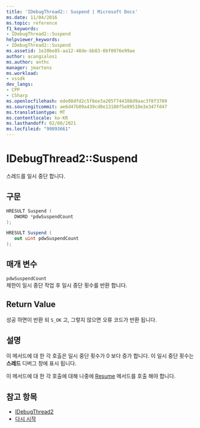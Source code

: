 ```yaml
---
title: 'IDebugThread2:: Suspend | Microsoft Docs'
ms.date: 11/04/2016
ms.topic: reference
f1_keywords:
- IDebugThread2::Suspend
helpviewer_keywords:
- IDebugThread2::Suspend
ms.assetid: 1e20be85-aa12-48de-bb83-0bf0976e99ae
author: acangialosi
ms.author: anthc
manager: jmartens
ms.workload:
- vssdk
dev_langs:
- CPP
- CSharp
ms.openlocfilehash: ede08dfd2c5f8ee3a205f744388d9aac3f8f3709
ms.sourcegitcommit: ae6d47b09a439cd0e13180f5e89510e3e347fd47
ms.translationtype: MT
ms.contentlocale: ko-KR
ms.lasthandoff: 02/08/2021
ms.locfileid: "99893661"
---
```

# <a name="idebugthread2suspend"></a>IDebugThread2::Suspend
스레드를 일시 중단 합니다.

## <a name="syntax"></a>구문

```cpp
HRESULT Suspend ( 
   DWORD *pdwSuspendCount
);
```

```csharp
HRESULT Suspend ( 
   out uint pdwSuspendCount
);
```

## <a name="parameters"></a>매개 변수
`pdwSuspendCount`\
제한이 일시 중단 작업 후 일시 중단 횟수를 반환 합니다.

## <a name="return-value"></a>Return Value
 성공 하면이 반환 되 `S_OK` 고, 그렇지 않으면 오류 코드가 반환 됩니다.

## <a name="remarks"></a>설명
 이 메서드에 대 한 각 호출은 일시 중단 횟수가 0 보다 증가 합니다. 이 일시 중단 횟수는 **스레드** 디버그 창에 표시 됩니다.

 이 메서드에 대 한 각 호출에 대해 나중에 [Resume](../../../extensibility/debugger/reference/idebugthread2-resume.md) 메서드를 호출 해야 합니다.

## <a name="see-also"></a>참고 항목
- [IDebugThread2](../../../extensibility/debugger/reference/idebugthread2.md)
- [다시 시작](../../../extensibility/debugger/reference/idebugthread2-resume.md)
